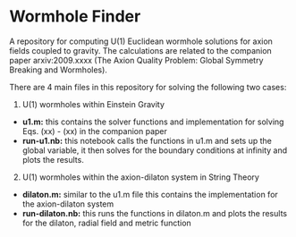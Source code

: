 # Wormhole Finder

A repository for computing U(1) Euclidean wormhole solutions for axion fields coupled to gravity. The calculations are related to the companion paper arxiv:2009.xxxx (The Axion Quality Problem: Global Symmetry Breaking and Wormholes).

There are 4 main files in this repository for solving the following two cases:

1. U(1) wormholes within Einstein Gravity
  - **u1.m:** this contains the solver functions and implementation for solving Eqs. (xx) - (xx) in the companion paper
  - **run-u1.nb:** this notebook calls the functions in u1.m and sets up the global variable, it then solves for the boundary conditions at infinity and plots the results.
 
2. U(1) wormholes within the axion-dilaton system in String Theory
  - **dilaton.m:** similar to the u1.m file this contains the implementation for the axion-dilaton system
  - **run-dilaton.nb:** this runs the functions in dilaton.m and plots the results for the dilaton, radial field and metric function



